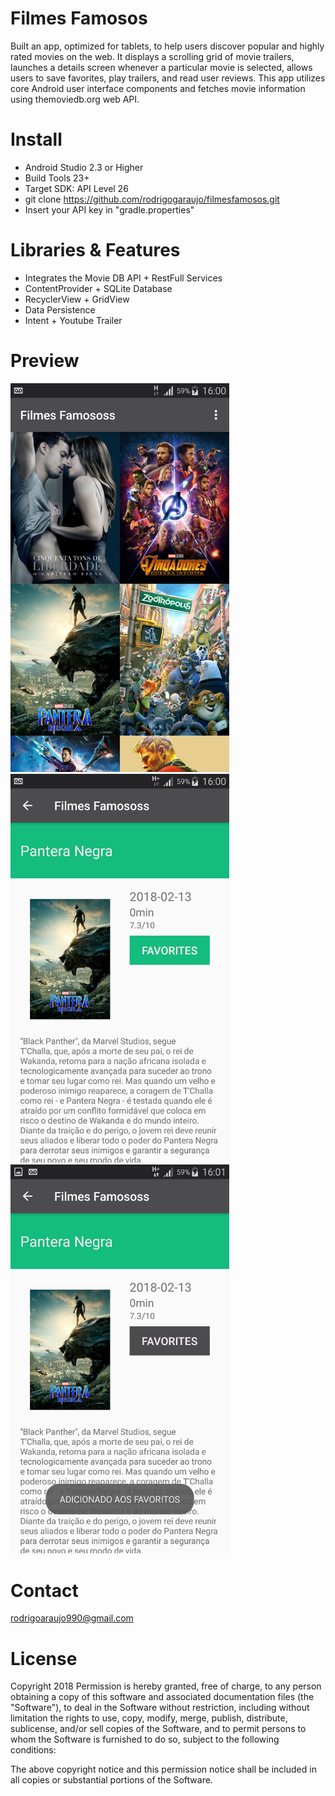 # Filmes Famosos
Built an app, optimized for tablets, to help users discover popular and highly rated movies on the web. It displays a scrolling grid of movie trailers, launches a details screen whenever a particular movie is selected, allows users to save favorites, play trailers, and read user reviews. This app utilizes core Android user interface components and fetches movie information using themoviedb.org web API.

# Install
- Android Studio 2.3 or Higher
- Build Tools 23+
- Target SDK: API Level 26
- git clone https://github.com/rodrigogaraujo/filmesfamosos.git
- Insert your API key in "gradle.properties"

# Libraries & Features
- Integrates the Movie DB API + RestFull Services
- ContentProvider + SQLite Database
- RecyclerView + GridView
- Data Persistence
- Intent + Youtube Trailer

# Preview
<img src="https://github.com/rodrigogaraujo/filmesfamosos/blob/master/Screenshot_2018-05-12-16-00-40.png" width="350"/>
<img src="https://github.com/rodrigogaraujo/filmesfamosos/blob/master/Screenshot_2018-05-12-16-00-57.png" width="350"/>
<img src="https://github.com/rodrigogaraujo/filmesfamosos/blob/master/Screenshot_2018-05-12-16-01-03.png" width="350"/>

# Contact
rodrigoaraujo990@gmail.com

# License
Copyright 2018 Permission is hereby granted, free of charge, to any person obtaining a copy of this software and associated documentation files (the "Software"), to deal in the Software without restriction, including without limitation the rights to use, copy, modify, merge, publish, distribute, sublicense, and/or sell copies of the Software, and to permit persons to whom the Software is furnished to do so, subject to the following conditions:

The above copyright notice and this permission notice shall be included in all copies or substantial portions of the Software.
